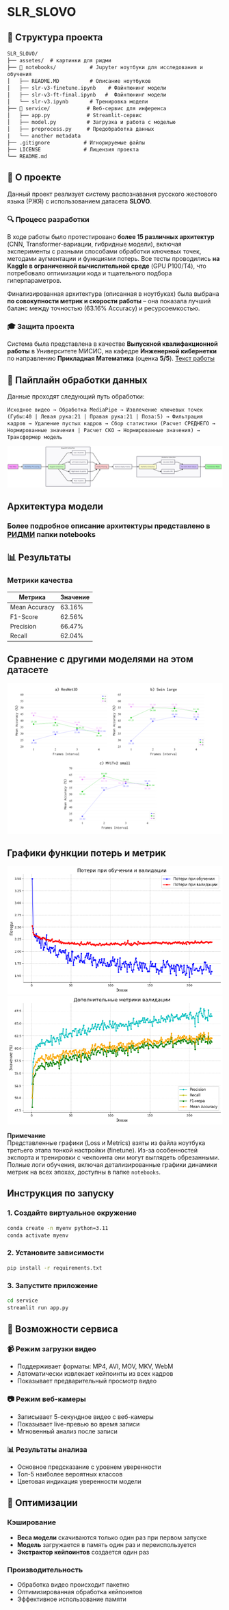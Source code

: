 # SLR_SLOVO

## 📁 Структура проекта

```
SLR_SLOVO/
├── assetes/  # картинки для ридми
├── 📓 notebooks/           # Jupyter ноутбуки для исследования и обучения
│   ├── README.MD          # Описание ноутбуков
│   ├── slr-v3-finetune.ipynb    # Файнтюнинг модели
│   ├── slr-v3-ft-final.ipynb   #  Файнтюнинг модели
│   └── slr-v3.ipynb       # Тренировка модели
├── 🔧 service/            # Веб-сервис для инференса
│   ├── app.py            # Streamlit-сервис
│   ├── model.py          # Загрузка и работа с моделью
│   ├── preprocess.py     # Предобработка данных     
|   └── another metadata    
├── .gitignore           # Игнорируемые файлы
├── LICENSE              # Лицензия проекта
└── README.md          
```

## 🎯 О проекте  

Данный проект реализует систему распознавания русского жестового языка (РЖЯ) с использованием датасета **SLOVO**.  

### 🔍 Процесс разработки  
В ходе работы было протестировано **более 15 различных архитектур** (CNN, Transformer-вариации, гибридные модели), включая эксперименты с разными способами обработки ключевых точек, методами аугментации и функциями потерь. Все тесты проводились **на Kaggle в ограниченной вычислительной среде** (GPU P100/T4), что потребовало оптимизации кода и тщательного подбора гиперпараметров.  

Финализированная архитектура (описанная в ноутбуках) была выбрана **по совокупности метрик и скорости работы** – она показала лучший баланс между точностью (63.16% Accuracy) и ресурсоемкостью.  

### 🎓 Защита проекта  
Система была представлена в качестве **Выпускной квалифакционной работы** в Университете МИСИС, на кафедре **Инженерной кибернетки** по направлению **Прикладная Математика** (оценка **5/5**). [Текст работы](https://drive.google.com/file/d/1IU3wsDahYnyywR9jaR9OGWYYy7yL0LQ5)

## 🔄 Пайплайн обработки данных

Данные проходят следующий путь обработки:

```
Исходное видео → Обработка MediaPipe → Извлечение ключевых точек (Губы:40 | Левая рука:21 | Правая рука:21 | Поза:5) → Фильтрация кадров → Удаление пустых кадров → Сбор статистики (Расчет СРЕДНЕГО → Нормированные значения | Расчет СКО → Нормированные значения) → Трансформер модель
```
![](assets/data_pipe.png)

## Архитектура модели

### Более подробное описание архитектуры представлено в [РИДМИ](notebooks/README.MD) папки notebooks

[](assets/a_final.png)

## 📊 Результаты

### Метрики качества

| Метрика | Значение |
|---------|----------|
| Mean Accuracy | 63.16% |
| F1-Score | 62.56% |
| Precision | 66.47% |
| Recall | 62.04% |

## Сравнение с другими моделями на этом датасете

![](assets/other_models.png)

## Графики функции потерь и метрик

![](assets/loss.png)
![](assets/metrics.png)

**Примечание**  
Представленные графики (Loss и Metrics) взяты из файла ноутбука третьего этапа тонкой настройки (finetune). Из-за особенностей экспорта и тренировки с чекпоинта они могут выглядеть обрезанными. Полные логи обучения, включая детализированные графики динамики метрик на всех эпохах, доступны в папке `notebooks`.

## Инструкция по запуску

### 1. Создайте виртуальное окружение

```bash
conda create -n myenv python=3.11
conda activate myenv
```

### 2. Установите зависимости

```bash
pip install -r requirements.txt
```

### 3. Запустите приложение

```bash
cd service
streamlit run app.py
```

## 🎯 Возможности сервиса

### 📹 Режим загрузки видео
- Поддерживает форматы: MP4, AVI, MOV, MKV, WebM
- Автоматически извлекает кейпоинты из всех кадров
- Показывает предварительный просмотр видео

### 📷 Режим веб-камеры
- Записывает 5-секундное видео с веб-камеры
- Показывает live-превью во время записи
- Мгновенный анализ после записи

### 📊 Результаты анализа
- Основное предсказание с уровнем уверенности
- Топ-5 наиболее вероятных классов
- Цветовая индикация уверенности модели

## 🔧 Оптимизации

### Кэширование
- **Веса модели** скачиваются только один раз при первом запуске
- **Модель** загружается в память один раз и переиспользуется
- **Экстрактор кейпоинтов** создается один раз

### Производительность
- Обработка видео происходит пакетно
- Оптимизированная обработка кейпоинтов
- Эффективное использование памяти
